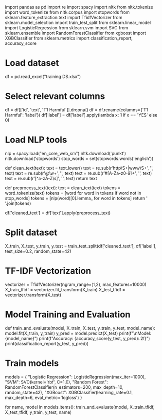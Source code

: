 import pandas as pd
import re
import spacy
import nltk
from nltk.tokenize import word_tokenize
from nltk.corpus import stopwords
from sklearn.feature_extraction.text import TfidfVectorizer
from sklearn.model_selection import train_test_split
from sklearn.linear_model import LogisticRegression
from sklearn.svm import SVC
from sklearn.ensemble import RandomForestClassifier
from xgboost import XGBClassifier
from sklearn.metrics import classification_report, accuracy_score

# Load dataset
df = pd.read_excel("training DS.xlsx")

# Select relevant columns
df = df[['id', 'text', 'T1 Harmful']].dropna()
df = df.rename(columns={'T1 Harmful': 'label'})
df['label'] = df['label'].apply(lambda x: 1 if x == 'YES' else 0)

# Load NLP tools
nlp = spacy.load("en_core_web_sm")
nltk.download('punkt')
nltk.download('stopwords')
stop_words = set(stopwords.words('english'))

def clean_text(text):
    text = text.lower()
    text = re.sub(r'http\S+|www\S+', '', text)
    text = re.sub(r'@\w+', '', text)
    text = re.sub(r'#[A-Za-z0-9]+', '', text)
    text = re.sub(r'[^a-zA-Z\s]', '', text)
    return text

def preprocess_text(text):
    text = clean_text(text)
    tokens = word_tokenize(text)
    tokens = [word for word in tokens if word not in stop_words]
    tokens = [nlp(word)[0].lemma_ for word in tokens]
    return ' '.join(tokens)

df['cleaned_text'] = df['text'].apply(preprocess_text)

# Split dataset
X_train, X_test, y_train, y_test = train_test_split(df['cleaned_text'], df['label'], test_size=0.2, random_state=42)

# TF-IDF Vectorization
vectorizer = TfidfVectorizer(ngram_range=(1,2), max_features=10000)
X_train_tfidf = vectorizer.fit_transform(X_train)
X_test_tfidf = vectorizer.transform(X_test)

# Model Training and Evaluation
def train_and_evaluate(model, X_train, X_test, y_train, y_test, model_name):
    model.fit(X_train, y_train)
    y_pred = model.predict(X_test)
    print(f"\nModel: {model_name}")
    print(f"Accuracy: {accuracy_score(y_test, y_pred):.2f}")
    print(classification_report(y_test, y_pred))

# Train models
models = {
    "Logistic Regression": LogisticRegression(max_iter=1000),
    "SVM": SVC(kernel='rbf', C=1.0),
    "Random Forest": RandomForestClassifier(n_estimators=200, max_depth=10, random_state=42),
    "XGBoost": XGBClassifier(learning_rate=0.1, max_depth=6, eval_metric='logloss')
}

for name, model in models.items():
    train_and_evaluate(model, X_train_tfidf, X_test_tfidf, y_train, y_test, name)
